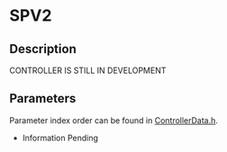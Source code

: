 # SPV2

## Description
CONTROLLER IS STILL IN DEVELOPMENT

## Parameters
Parameter index order can be found in [ControllerData.h](/ExoCode/src/ControllerData.h).
- Information Pending